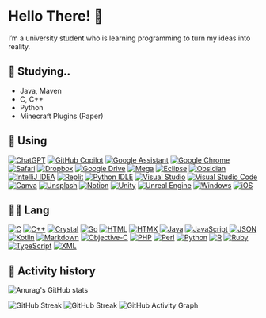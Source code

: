 # Hello There! 👋

I’m a university student who is learning programming to turn my ideas into reality.

## 🌱 Studying..
- Java, Maven
- C, C++
- Python
- Minecraft Plugins (Paper)

## 📘 Using
[![ChatGPT](https://img.shields.io/badge/ChatGPT-74aa9c?logo=openai&logoColor=white)](#) [![GitHub Copilot](https://img.shields.io/badge/GitHub%20Copilot-000?logo=githubcopilot&logoColor=fff)](#) [![Google Assistant](https://img.shields.io/badge/Google%20Assistant-4285F4?logo=googleassistant&logoColor=fff)](#) [![Google Chrome](https://img.shields.io/badge/Google%20Chrome-4285F4?logo=GoogleChrome&logoColor=white)](#) [![Safari](https://img.shields.io/badge/Safari-006CFF?logo=safari&logoColor=fff)](#) [![Dropbox](https://img.shields.io/badge/Dropbox-0061FF?logo=dropbox&logoColor=fff)](#) [![Google Drive](https://img.shields.io/badge/Google%20Drive-4285F4?logo=googledrive&logoColor=fff)](#) [![Mega](https://img.shields.io/badge/Mega-%23D90007.svg?logo=mega&logoColor=white)](#) [![Eclipse](https://img.shields.io/badge/Eclipse-FE7A16.svg?logo=Eclipse&logoColor=white)](#) [![Obsidian](https://img.shields.io/badge/Obsidian-%23483699.svg?&logo=obsidian&logoColor=white)](#) [![IntelliJ IDEA](https://img.shields.io/badge/IntelliJIDEA-000000.svg?logo=intellij-idea&logoColor=white)](#) [![Replit](https://img.shields.io/badge/Replit-F26207?logo=replit&logoColor=fff)](#) [![Python IDLE](https://img.shields.io/badge/Python%20IDLE-3776AB?logo=python&logoColor=fff)](#) [![Visual Studio](https://custom-icon-badges.demolab.com/badge/Visual%20Studio-5C2D91.svg?&logo=visual-studio&logoColor=white)](#) [![Visual Studio Code](https://custom-icon-badges.demolab.com/badge/Visual%20Studio%20Code-0078d7.svg?logo=vsc&logoColor=white)](#) [![Canva](https://img.shields.io/badge/Canva-%2300C4CC.svg?&logo=Canva&logoColor=white)](#) [![Unsplash](https://img.shields.io/badge/Unsplash-000000?logo=Unsplash&logoColor=white)](#) [![Notion](https://img.shields.io/badge/Notion-000?logo=notion&logoColor=fff)](#) [![Unity](https://img.shields.io/badge/Unity-%23000000.svg?logo=unity&logoColor=white)](#) [![Unreal Engine](https://img.shields.io/badge/Unreal%20Engine-%23313131.svg?logo=unrealengine&logoColor=white)](#) [![Windows](https://custom-icon-badges.demolab.com/badge/Windows-0078D6?logo=windows11&logoColor=white)](#) [![iOS](https://img.shields.io/badge/iOS-000000?&logo=apple&logoColor=white)](#)

## 👨‍💻 Lang
[![C](https://img.shields.io/badge/C-00599C?logo=c&logoColor=white)](#) [![C++](https://img.shields.io/badge/C++-%2300599C.svg?logo=c%2B%2B&logoColor=white)](#) [![Crystal](https://img.shields.io/badge/Crystal-000?logo=crystal&logoColor=fff)](#) [![Go](https://img.shields.io/badge/Go-%2300ADD8.svg?&logo=go&logoColor=white)](#) [![HTML](https://img.shields.io/badge/HTML-%23E34F26.svg?logo=html5&logoColor=white)](#) [![HTMX](https://img.shields.io/badge/HTMX-36C?logo=htmx&logoColor=fff)](#) [![Java](https://img.shields.io/badge/Java-%23ED8B00.svg?logo=openjdk&logoColor=white)](#) [![JavaScript](https://img.shields.io/badge/JavaScript-F7DF1E?logo=javascript&logoColor=000)](#) [![JSON](https://img.shields.io/badge/JSON-000?logo=json&logoColor=fff)](#) [![Kotlin](https://img.shields.io/badge/Kotlin-%237F52FF.svg?logo=kotlin&logoColor=white)](#) [![Markdown](https://img.shields.io/badge/Markdown-%23000000.svg?logo=markdown&logoColor=white)](#) [![Objective-C](https://img.shields.io/badge/Objective--C-%233A95E3.svg?&logo=apple&logoColor=white)](#) [![PHP](https://img.shields.io/badge/php-%23777BB4.svg?&logo=php&logoColor=white)](#) [![Perl](https://img.shields.io/badge/Perl-%2339457E.svg?logo=perl&logoColor=white)](#) [![Python](https://img.shields.io/badge/Python-3776AB?logo=python&logoColor=fff)](#) [![R](https://img.shields.io/badge/R-%23276DC3.svg?logo=r&logoColor=white)](#) [![Ruby](https://img.shields.io/badge/Ruby-%23CC342D.svg?&logo=ruby&logoColor=white)](#) [![TypeScript](https://img.shields.io/badge/TypeScript-3178C6?logo=typescript&logoColor=fff)](#) [![XML](https://img.shields.io/badge/XML-767C52?logo=xml&logoColor=fff)](#)

## 📂 Activity history

![Anurag's GitHub stats](https://github-readme-stats.vercel.app/api?username=jkjay17803&show_icons=true&theme=graywhite&bg_color=00000000&icon_color=ffffff&text_color=ffffff)


![GitHub Streak](https://streak-stats.demolab.com?user=jkjay17803&theme=tokyonight)
![GitHub Streak](https://streak-stats.demolab.com?user=jkjay17803&theme=dark)
![GitHub Activity Graph](https://activity-graph.herokuapp.com/graph?username=사용자명&theme=react-dark)

